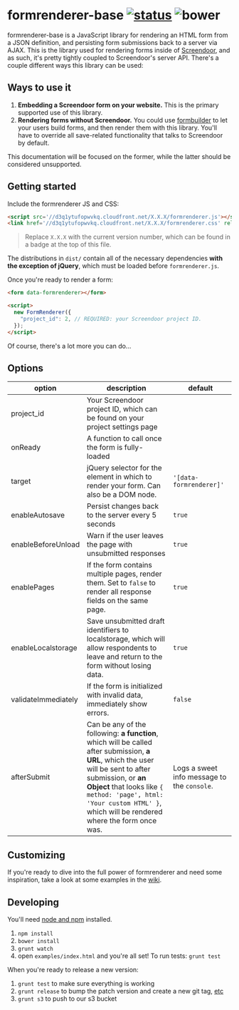 formrenderer-base [![status]](https://circleci.com/gh/dobtco/formrenderer-base/tree/master) ![bower]
=================

formrenderer-base is a JavaScript library for rendering an HTML form from a JSON definition, and persisting form submissions back to a server via AJAX. This is the library used for rendering forms inside of [Screendoor](http://www.dobt.co/screendoor), and as such, it's pretty tightly coupled to Screendoor's server API. There's a couple different ways this library can be used:

## Ways to use it

1. **Embedding a Screendoor form on your website.** This is the primary supported use of this library.
2. **Rendering forms without Screendoor.** You could use [formbuilder](https://github.com/dobtco/formbuilder) to let your users build forms, and then render them with this library. You'll have to override all save-related functionality that talks to Screendoor by default.

This documentation will be focused on the former, while the latter should be considered unsupported.

## Getting started

Include the formrenderer JS and CSS:

```html
<script src='//d3q1ytufopwvkq.cloudfront.net/X.X.X/formrenderer.js'></script>
<link href='//d3q1ytufopwvkq.cloudfront.net/X.X.X/formrenderer.css' rel='stylesheet' />
```

> Replace `X.X.X` with the current version number, which can be found in a badge at the top of this file.

The distributions in `dist/` contain all of the necessary dependencies **with the exception of jQuery**, which must be loaded before `formrenderer.js`.

Once you're ready to render a form:

```html
<form data-formrenderer></form>

<script>
  new FormRenderer({
    "project_id": 2, // REQUIRED: your Screendoor project ID.
  });
</script>
```

Of course, there's a lot more you can do...

## Options

| option | description | default |
| --- | --- | --- |
| project_id | Your Screendoor project ID, which can be found on your project settings page |  |
| onReady | A function to call once the form is fully-loaded |  |
| target | jQuery selector for the element in which to render your form. Can also be a DOM node. | `'[data-formrenderer]'` |
| enableAutosave | Persist changes back to the server every 5 seconds | `true` |
| enableBeforeUnload | Warn if the user leaves the page with unsubmitted responses | `true` |
| enablePages | If the form contains multiple pages, render them. Set to `false` to render all response fields on the same page. | `true` |
| enableLocalstorage | Save unsubmitted draft identifiers to localstorage, which will allow respondents to leave and return to the form without losing data. | `true` |
| validateImmediately | If the form is initialized with invalid data, immediately show errors. | `false` |
| afterSubmit | Can be any of the following: **a function**, which will be called after submission, **a URL**, which the user will be sent to after submission, or **an Object** that looks like `{ method: 'page', html: 'Your custom HTML' }`, which will be rendered where the form once was. | Logs a sweet info message to the `console`. |

## Customizing

If you're ready to dive into the full power of formrenderer and need some inspiration, take a look at some examples in the [wiki](https://github.com/dobtco/formrenderer-base/wiki).

## Developing

You'll need [node and npm](http://nodejs.org/) installed.

1. `npm install`
2. `bower install`
3. `grunt watch`
4. open `examples/index.html` and you're all set! To run tests: `grunt test`

When you're ready to release a new version:

1. `grunt test` to make sure everything is working
2. `grunt release` to bump the patch version and create a new git tag, [etc](https://github.com/geddski/grunt-release)
3. `grunt s3` to push to our s3 bucket

[status]: https://circleci-badges.herokuapp.com/dobtco/formrenderer-base/0532babff46c3141013e1c5aca8fd90d862affe9
[bower]: https://img.shields.io/bower/v/formrenderer-base.svg
